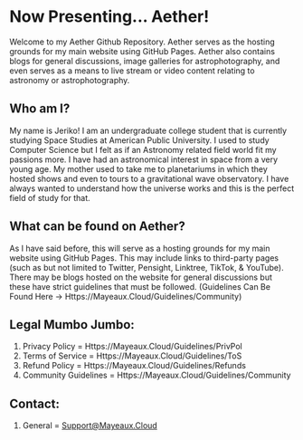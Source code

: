 # Now Presenting... Aether!
   Welcome to my Aether Github Repository. Aether serves as the hosting grounds for my main website using GitHub Pages. Aether also contains blogs for general discussions, image galleries for astrophotography, and even serves as a means to live stream or video content relating to astronomy or astrophotography.

## Who am I?
   My name is Jeriko! I am an undergraduate college student that is currently studying Space Studies at American Public University. I used to study Computer Science but I felt as if an Astronomy related field world fit my passions more. I have had an astronomical interest in space from a very young age. My mother used to take me to planetariums in which they hosted shows and even to tours to a gravitational wave observatory. I have always wanted to understand how the universe works and this is the perfect field of study for that.

## What can be found on Aether?
   As I have said before, this will serve as a hosting grounds for my main website using GitHub Pages. This may include links to third-party pages (such as but not limited to Twitter, Pensight, Linktree, TikTok, & YouTube). There may be blogs hosted on the website for general discussions but these have strict guidelines that must be followed. (Guidelines Can Be Found Here -> Https://Mayeaux.Cloud/Guidelines/Community) 

## Legal Mumbo Jumbo:
1. Privacy Policy = Https://Mayeaux.Cloud/Guidelines/PrivPol
2. Terms of Service = Https://Mayeaux.Cloud/Guidelines/ToS
3. Refund Policy = Https://Mayeaux.Cloud/Guidelines/Refunds
4. Community Guidelines = Https://Mayeaux.Cloud/Guidelines/Community

## Contact:
1. General = Support@Mayeaux.Cloud
